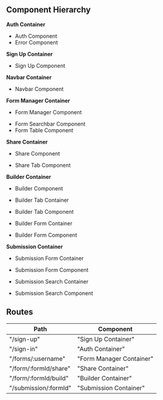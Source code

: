 ## Component Hierarchy

**Auth Container**
 - Auth Component
 - Error Component

**Sign Up Container**
 - Sign Up Component

**Navbar Container**
 - Navbar Component

**Form Manager Container**
 - Form Manager Component
  + Form Searchbar Component
  + Form Table Component

**Share Container**
 - Share Component
  + Share Tab Component

**Builder Container**
 - Builder Component
  + Builder Tab Container
   - Builder Tab Component
  + Builder Form Container
   - Builder Form Component
   
**Submission Container**
 - Submission Form Container
  + Submission Form Component
 - Submission Search Container
  + Submission Search Component

## Routes

|Path   | Component   |
|-------|-------------|
| "/sign-up" | "Sign Up Container" |
| "/sign-in" | "Auth Container" |
| "/forms/:username" | "Form Manager Container" |
| "/form/:formId/share" | "Share Container" |
| "/form/:formId/build" | "Builder Container" |
| "/submission/:formId"| "Submission Container" |
